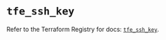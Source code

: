 # `tfe_ssh_key`

Refer to the Terraform Registry for docs: [`tfe_ssh_key`](https://registry.terraform.io/providers/hashicorp/tfe/0.60.0/docs/resources/ssh_key).
